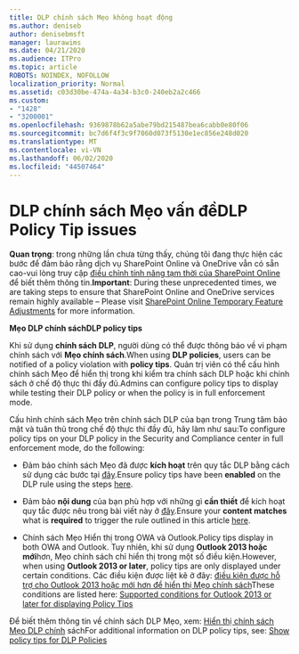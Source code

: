 ```yaml
---
title: DLP chính sách Mẹo không hoạt động
ms.author: deniseb
author: denisebmsft
manager: laurawims
ms.date: 04/21/2020
ms.audience: ITPro
ms.topic: article
ROBOTS: NOINDEX, NOFOLLOW
localization_priority: Normal
ms.assetid: c03d30be-474a-4a34-b3c0-240eb2a2c466
ms.custom:
- "1428"
- "3200001"
ms.openlocfilehash: 9369878b62a5abe79bd215487bea6cabb0e80f06
ms.sourcegitcommit: bc7d6f4f3c9f7060d073f5130e1ec856e248d020
ms.translationtype: MT
ms.contentlocale: vi-VN
ms.lasthandoff: 06/02/2020
ms.locfileid: "44507464"
---
```

# <a name="dlp-policy-tip-issues"></a><span data-ttu-id="9529b-102">DLP chính sách Mẹo vấn đề</span><span class="sxs-lookup"><span data-stu-id="9529b-102">DLP Policy Tip issues</span></span>

<span data-ttu-id="9529b-103">**Quan trọng**: trong những lần chưa từng thấy, chúng tôi đang thực hiện các bước để đảm bảo rằng dịch vụ SharePoint Online và OneDrive vẫn có sẵn cao-vui lòng truy cập [điều chỉnh tính năng tạm thời của SharePoint Online](https://aka.ms/ODSPAdjustments) để biết thêm thông tin.</span><span class="sxs-lookup"><span data-stu-id="9529b-103">**Important**: During these unprecedented times, we are taking steps to ensure that SharePoint Online and OneDrive services remain highly available – Please visit [SharePoint Online Temporary Feature Adjustments](https://aka.ms/ODSPAdjustments) for more information.</span></span>

<span data-ttu-id="9529b-104">**Mẹo DLP chính sách**</span><span class="sxs-lookup"><span data-stu-id="9529b-104">**DLP policy tips**</span></span>

<span data-ttu-id="9529b-105">Khi sử dụng **chính sách DLP**, người dùng có thể được thông báo về vi phạm chính sách với **Mẹo chính sách**.</span><span class="sxs-lookup"><span data-stu-id="9529b-105">When using **DLP policies**, users can be notified of a policy violation with **policy tips**.</span></span> <span data-ttu-id="9529b-106">Quản trị viên có thể cấu hình chính sách Mẹo để hiển thị trong khi kiểm tra chính sách DLP hoặc khi chính sách ở chế độ thực thi đầy đủ.</span><span class="sxs-lookup"><span data-stu-id="9529b-106">Admins can configure policy tips to display while testing their DLP policy or when the policy is in full enforcement mode.</span></span>
  
<span data-ttu-id="9529b-107">Cấu hình chính sách Mẹo trên chính sách DLP của bạn trong Trung tâm bảo mật và tuân thủ trong chế độ thực thi đầy đủ, hãy làm như sau:</span><span class="sxs-lookup"><span data-stu-id="9529b-107">To configure policy tips on your DLP policy in the Security and Compliance center in full enforcement mode, do the following:</span></span>
  
- <span data-ttu-id="9529b-108">Đảm bảo chính sách Mẹo đã được **kích hoạt** trên quy tắc DLP bằng cách sử dụng các bước tại [đây](https://docs.microsoft.com/microsoft-365/compliance/use-notifications-and-policy-tips).</span><span class="sxs-lookup"><span data-stu-id="9529b-108">Ensure policy tips have been **enabled** on the DLP rule using the steps [here](https://docs.microsoft.com/microsoft-365/compliance/use-notifications-and-policy-tips).</span></span>

- <span data-ttu-id="9529b-109">Đảm bảo **nội dung** của bạn phù hợp với những gì **cần thiết** để kích hoạt quy tắc được nêu trong bài viết này ở [đây](https://docs.microsoft.com/microsoft-365/compliance/sensitive-information-type-entity-definitions).</span><span class="sxs-lookup"><span data-stu-id="9529b-109">Ensure your **content matches** what is **required** to trigger the rule outlined in this article [here](https://docs.microsoft.com/microsoft-365/compliance/sensitive-information-type-entity-definitions).</span></span>

- <span data-ttu-id="9529b-110">Chính sách Mẹo Hiển thị trong OWA và Outlook.</span><span class="sxs-lookup"><span data-stu-id="9529b-110">Policy tips display in both OWA and Outlook.</span></span> <span data-ttu-id="9529b-111">Tuy nhiên, khi sử dụng **Outlook 2013 hoặc mới**hơn, Mẹo chính sách chỉ hiển thị trong một số điều kiện.</span><span class="sxs-lookup"><span data-stu-id="9529b-111">However, when using **Outlook 2013 or later**, policy tips are only displayed under certain conditions.</span></span> <span data-ttu-id="9529b-112">Các điều kiện được liệt kê ở đây: [điều kiện được hỗ trợ cho Outlook 2013 hoặc mới hơn để hiển thị Mẹo chính sách](https://docs.microsoft.com/microsoft-365/compliance/use-notifications-and-policy-tips)</span><span class="sxs-lookup"><span data-stu-id="9529b-112">These conditions are listed here: [Supported conditions for Outlook 2013 or later for displaying Policy Tips](https://docs.microsoft.com/microsoft-365/compliance/use-notifications-and-policy-tips)</span></span>

<span data-ttu-id="9529b-113">Để biết thêm thông tin về chính sách DLP Mẹo, xem: [Hiển thị chính sách Mẹo DLP chính](https://docs.microsoft.com/microsoft-365/compliance/use-notifications-and-policy-tips) sách</span><span class="sxs-lookup"><span data-stu-id="9529b-113">For additional information on DLP policy tips, see: [Show policy tips for DLP Policies](https://docs.microsoft.com/microsoft-365/compliance/use-notifications-and-policy-tips)</span></span>
  